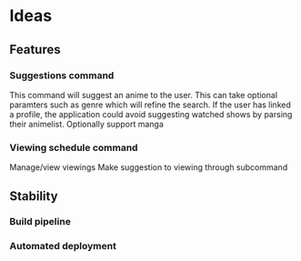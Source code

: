 # Ideas

## Features

### Suggestions command
This command will suggest an anime to the user.
This can take optional paramters such as genre which will refine the search.
If the user has linked a profile, the application could avoid suggesting watched shows by parsing their animelist.
Optionally support manga

### Viewing schedule command
Manage/view viewings
Make suggestion to viewing through subcommand

## Stability

### Build pipeline

### Automated deployment
